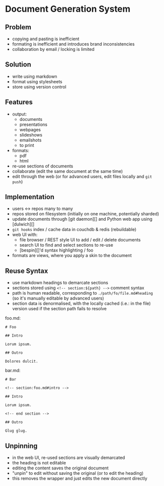
# Document Generation System


## Problem

* copying and pasting is inefficient
* formating is inefficient and introduces brand inconsistencies
* collaboration by email / locking is limited


## Solution

* write using markdown
* format using stylesheets
* store using version control


## Features

* output:
  * documents
  * presentations
  * webpages
  * slideshows
  * emailshots
  * to print
* formats:
  * pdf
  * html
* re-use sections of documents
* collaborate (edit the same document at the same time)
* edit through the web (or for advanced users, edit files locally and `git push`)


## Implementation

* users <-> repos many to many
* repos stored on filesystem (initially on one machine, potentially sharded)
* update documents through [git daemon][] and Python web app using [dulwich][]
* `git hooks` index / cache data in couchdb & redis (rebuildable)
* web UI with:
  * file browser / REST style UI to add / edit / delete documents
  * search UI to find and select sections to re-use
  * [bespin][]'d syntax highlighting / foo
* formats are views, where you apply a skin to the document


## Reuse Syntax

* use markdown headings to demarcate sections
* sections stored using `<!-- section:${path} -->` comment syntax
* path is human readable, corresponding to `./path/fo/file.md#heading` (so it's manually editable by advanced users)
* section data is denormalised, with the locally cached (i.e.: in the file) version used if the section path fails to resolve

foo.md:

    # Foo
    
    ## Intro
    
    Lorum ipsum.
    
    ## Outro
    
    Dolores dulcit.

bar.md:

    # Bar
    
    <!-- section:foo.md#intro -->
    
    ## Intro
    
    Lorum ipsum.
    
    <!-- end section -->
    
    ## Outro
    
    Glug glug.


## Unpinning

* in the web UI, re-used sections are visually demarcated
* the heading is not editable
* editing the content saves the original document
* "unpin" to edit without saving the original (or to edit the heading)
* this removes the <!-- section --><!-- end section --> wrapper and just edits the new document directly
